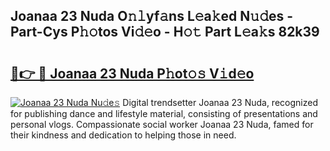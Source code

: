 ## Joanaa 23 Nuda O𝚗𝚕yf𝚊ns L𝚎a𝚔ed N𝚞𝚍es - Part-Cys P𝚑𝚘tos Vi𝚍𝚎o - H𝚘𝚝 Part L𝚎a𝚔s 82k39

# <h2><a href="http://kfdrven.oniu.top/?m=Joanaa+23+Nuda">🔗👉 🔴 Joanaa 23 Nuda P𝚑ot𝚘𝚜 V𝚒d𝚎o</a></h2>

[![Joanaa 23 Nuda Nu𝚍e𝚜](https://i.imgur.com/0qMVB7G.gif)](http://kfdrven.oniu.top/?m=Joanaa+23+Nuda)
Digital trendsetter Joanaa 23 Nuda, recognized for publishing dance and lifestyle material, consisting of presentations and personal vlogs. Compassionate social worker Joanaa 23 Nuda, famed for their kindness and dedication to helping those in need.  

